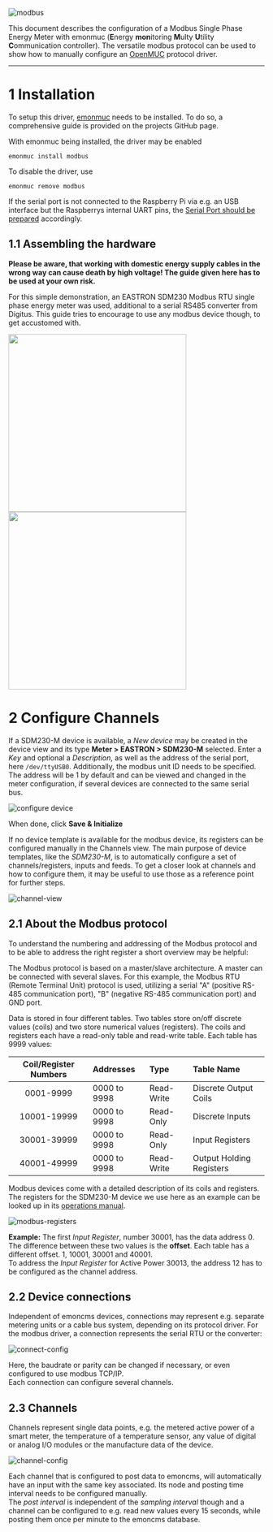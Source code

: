 ![modbus](img/modbus/modbus.png)

This document describes the configuration of a Modbus Single Phase Energy Meter with emonmuc (**E**nergy **mon**itoring **M**ulty **U**tility **C**ommunication controller). The versatile modbus protocol can be used to show how to manually configure an [OpenMUC](https://openmuc.org) protocol driver.


---------------

# 1 Installation

To setup this driver, [emonmuc](https://github.com/isc-konstanz/emonmuc/) needs to be installed. To do so, a comprehensive guide is provided on the projects GitHub page.

With emonmuc being installed, the driver may be enabled

~~~
emonmuc install modbus
~~~

To disable the driver, use

~~~
emonmuc remove modbus
~~~

If the serial port is not connected to the Raspberry Pi via e.g. an USB interface but the Raspberrys internal UART pins, the [Serial Port should be prepared](https://github.com/isc-konstanz/emonmuc/blob/master/docs/LinuxSerialPort.md) accordingly.


## 1.1 Assembling the hardware

**Please be aware, that working with domestic energy supply cables in the wrong way can cause death by high voltage! The guide given here has to be used at your own risk.**

For this simple demonstration, an EASTRON SDM230 Modbus RTU single phase energy meter was used, additional to a serial RS485 converter from Digitus.
This guide tries to encourage to use any modbus device though, to get accustomed with. 

<img src="img/modbus/modbus-prepare.png" height="350"> <img src="img/modbus/modbus-setup.jpg" height="350">


# 2 Configure Channels

If a SDM230-M device is available, a *New device* may be created in the device view and its type **Meter > EASTRON > SDM230-M** selected. Enter a *Key* and optional a *Description*, as well as the address of the serial port, here ``/dev/ttyUSB0``. Additionally, the modbus unit ID needs to be specified. The address will be 1 by default and can be viewed and changed in the meter configuration, if several devices are connected to the same serial bus.

![configure device](img/modbus/device-config.png)

When done, click **Save & Initialize**

If no device template is available for the modbus device, its registers can be configured manually in the Channels view. The main purpose of device templates, like the *SDM230-M*, is to automatically configure a set of channels/registers, inputs and feeds. To get a closer look at channels and how to configure them, it may be useful to use those as a reference point for further steps. 

![channel-view](img/modbus/channel-view.png)


## 2.1 About the Modbus protocol

To understand the numbering and addressing of the Modbus protocol and to be able to address the right register a short overview may be helpful: 

The Modbus protocol is based on a master/slave architecture. A master can be connected with several slaves.
For this example, the Modbus RTU (Remote Terminal Unit) protocol is used, utilizing a serial "A" (positive RS-485 communication port), "B" (negative RS-485 communication port) and GND port.  

Data is stored in four different tables. Two tables store on/off discrete values (coils) and two store numerical values (registers). The coils and registers each have a read-only table and read-write table. Each table has 9999 values:

| Coil/Register Numbers |    Addresses   |    Type    |        Table Name        |
|        :---:          |  :---          | :---       | :---                     |
|      0001-9999        |  0000 to 9998  | Read-Write | Discrete Output Coils    |
|     10001-19999       |  0000 to 9998  | Read-Only  | Discrete Inputs          |
|     30001-39999       |  0000 to 9998  | Read-Only  | Input Registers          |
|     40001-49999       |  0000 to 9998  | Read-Write | Output Holding Registers |

Modbus devices come with a detailed description of its coils and registers. The registers for the SDM230-M device we use here as an example can be looked up in its [operations manual](https://bg-etech.de/download/manual/SDM230-register.pdf).

![modbus-registers](img/modbus/modbus-register.png)

**Example:** The first *Input Register*, number 30001, has the data address 0. The difference between these two values is the **offset**. 
Each table has a different offset. 1, 10001, 30001 and 40001.  
To address the *Input Register* for Active Power 30013, the address 12 has to be configured as the channel address.


## 2.2 Device connections

Independent of emoncms devices, connections may represent e.g. separate metering units or a cable bus system, depending on its protocol driver. For the modbus driver, a connection represents the serial RTU or the converter:

![connect-config](img/modbus/connect-config.jpg)

Here, the baudrate or parity can be changed if necessary, or even configured to use modbus TCP/IP.  
Each connection can configure several channels.


## 2.3 Channels

Channels represent single data points, e.g. the metered active power of a smart meter, the temperature of a temperature sensor, any value of digital or analog I/O modules or the manufacture data of the device.

![channel-config](img/modbus/channel-config.jpg)

Each channel that is configured to post data to emoncms, will automatically have an input with the same key associated. Its node and posting time interval needs to be configured manually.  
The *post interval* is independent of the *sampling interval* though and a channel can be configured to e.g. read new values every 15 seconds, while posting them once per minute to the emoncms database.

